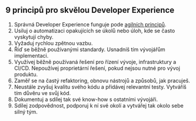 ## 9 principů pro skvělou Developer Experience

1. Správná Developer Experience funguje pode
   [agilních principů](https://agilemanifesto.org/).
2. Usiluj o automatizaci opakujících se úkolů nebo úloh, kde se často vyskytují
   chyby.
3. Vyžaduj rychlou zpětnou vazbu.
4. Řiď se běžně používanými standardy. Usnadníš tím vývojářům implementaci.
5. Využívej běžně používaná řešení pro řízení vývoje, infrastruktury a CI/CD.
   Nepoužívej proprietární řešení, pokud nejsou nutné pro vývoj produktu.
6. Zaměř se na častý refaktoring, obnovu nástrojů a způsobů, jak pracuješ.
7. Neustále zvyšuj kvalitu svého kódu a přidávej relevantní testy. Vytváříš tím důvěru ve svůj kód.
8. Dokumentuj a sdílej tak své know-how s ostatními vývojáři.
9. Sdílej zodpovědnost, podporuj k ní své okolí a vytvářej tak okolo sebe silný tým.
